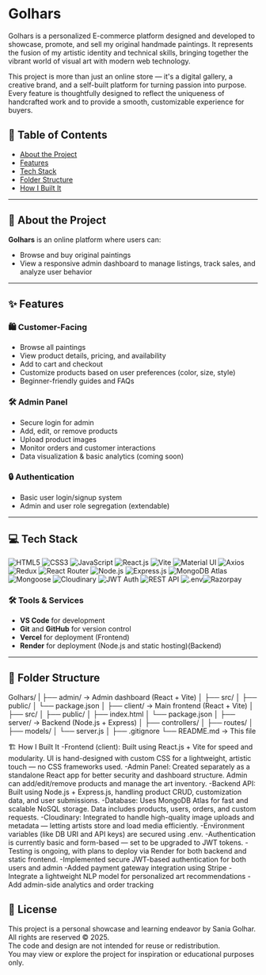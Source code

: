 # Golhars
Golhars is a personalized E-commerce platform designed and developed to showcase, promote, and sell my original handmade paintings. It represents the fusion of my artistic identity and technical skills, bringing together the vibrant world of visual art with modern web technology.

This project is more than just an online store — it's a digital gallery, a creative brand, and a self-built platform for turning passion into purpose. Every feature is thoughtfully designed to reflect the uniqueness of handcrafted work and to provide a smooth, customizable experience for buyers.

## 🧭 Table of Contents

- [About the Project](#about-the-project)
- [Features](#features)
- [Tech Stack](#tech-stack)
- [Folder Structure](#folder-structure)
- [How I Built It](#how-i-built-it)

---

## 📌 About the Project

**Golhars** is an online platform where users can:
- Browse and buy original paintings 
- View a responsive admin dashboard to manage listings, track sales, and analyze user behavior

---

## ✨ Features

### 🛍️ Customer-Facing
- Browse all paintings 
- View product details, pricing, and availability
- Add to cart and checkout
- Customize products based on user preferences (color, size, style)
- Beginner-friendly guides and FAQs

### 🛠️ Admin Panel
- Secure login for admin
- Add, edit, or remove products
- Upload product images
- Monitor orders and customer interactions
- Data visualization & basic analytics (coming soon)

### 🔒 Authentication
- Basic user login/signup system
- Admin and user role segregation (extendable)

---

## 💻 Tech Stack

<p align="left"> <!-- Frontend --> <img src="https://img.shields.io/badge/HTML5-E34F26?style=for-the-badge&logo=html5&logoColor=white" alt="HTML5"/> <img src="https://img.shields.io/badge/CSS3-1572B6?style=for-the-badge&logo=css3&logoColor=white" alt="CSS3"/> <img src="https://img.shields.io/badge/JavaScript-ES6+-F7DF1E?style=for-the-badge&logo=javascript&logoColor=black" alt="JavaScript"/> <img src="https://img.shields.io/badge/React.js-61DAFB?style=for-the-badge&logo=react&logoColor=black" alt="React.js"/> <img src="https://img.shields.io/badge/Vite-646CFF?style=for-the-badge&logo=vite&logoColor=white" alt="Vite"/> <img src="https://img.shields.io/badge/Material--UI-007FFF?style=for-the-badge&logo=mui&logoColor=white" alt="Material UI"/> <img src="https://img.shields.io/badge/Axios-5A29E4?style=for-the-badge&logo=axios&logoColor=white" alt="Axios"/> <img src="https://img.shields.io/badge/Redux-764ABC?style=for-the-badge&logo=redux&logoColor=white" alt="Redux"/> <img src="https://img.shields.io/badge/React%20Router-D0021B?style=for-the-badge&logo=reactrouter&logoColor=white" alt="React Router"/> <!-- Backend --> <img src="https://img.shields.io/badge/Node.js-339933?style=for-the-badge&logo=node.js&logoColor=white" alt="Node.js"/> <img src="https://img.shields.io/badge/Express.js-000000?style=for-the-badge&logo=express&logoColor=white" alt="Express.js"/> <img src="https://img.shields.io/badge/MongoDB%20Atlas-47A248?style=for-the-badge&logo=mongodb&logoColor=white" alt="MongoDB Atlas"/> <img src="https://img.shields.io/badge/Mongoose-880000?style=for-the-badge&logo=mongoose&logoColor=white" alt="Mongoose"/> <img src="https://img.shields.io/badge/Cloudinary-3448C5?style=for-the-badge&logo=cloudinary&logoColor=white" alt="Cloudinary"/> <img src="https://img.shields.io/badge/JWT%20Auth-000000?style=for-the-badge&logo=jsonwebtokens&logoColor=white" alt="JWT Auth"/> <img src="https://img.shields.io/badge/REST%20API-FF6F00?style=for-the-badge&logo=fastapi&logoColor=white" alt="REST API"/> <img src="https://img.shields.io/badge/.ENV-F8D866?style=for-the-badge&logo=dotenv&logoColor=black" alt=".env"/><img src="https://img.shields.io/badge/Razorpay-02042B?style=for-the-badge&logo=razorpay&logoColor=white" alt="Razorpay"/> </p>

### 🛠️ Tools & Services
- **VS Code** for development
- **Git** and **GitHub** for version control
- **Vercel** for deployment (Frontend)
- **Render** for deployment (Node.js and static hosting)(Backend)

---

## 📁 Folder Structure

Golhars/
|
├── admin/ → Admin dashboard (React + Vite)
│ ├── src/
│ ├── public/
│ └── package.json
│
├── client/ → Main frontend (React + Vite)
│ ├── src/
│ ├── public/
│ ├── index.html
│ └── package.json
│
├── server/ → Backend (Node.js + Express)
│ ├── controllers/
│ ├── routes/
│ ├── models/
│ └── server.js
│
├── .gitignore
└── README.md → This file

🏗️ How I Built It
-Frontend (client): Built using React.js + Vite for speed and modularity. UI is hand-designed with custom CSS for a lightweight, artistic touch — no CSS frameworks used.
-Admin Panel: Created separately as a standalone React app for better security and dashboard structure. Admin can add/edit/remove products and manage the art inventory.
-Backend API: Built using Node.js + Express.js, handling product CRUD, customization data, and user submissions.
-Database: Uses MongoDB Atlas for fast and scalable NoSQL storage. Data includes products, users, orders, and custom requests.
-Cloudinary: Integrated to handle high-quality image uploads and metadata — letting artists store and load media efficiently.
-Environment variables (like DB URI and API keys) are secured using .env.
-Authentication is currently basic and form-based — set to be upgraded to JWT tokens.
-Testing is ongoing, with plans to deploy via Render for both backend and static frontend.
-Implemented secure JWT-based authentication for both users and admin
-Added payment gateway integration using Stripe
-Integrate a lightweight NLP model for personalized art recommendations
-Add admin-side analytics and order tracking

## 📄 License

This project is a personal showcase and learning endeavor by Sania Golhar.  
All rights are reserved © 2025.  
The code and design are not intended for reuse or redistribution.  
You may view or explore the project for inspiration or educational purposes only.
